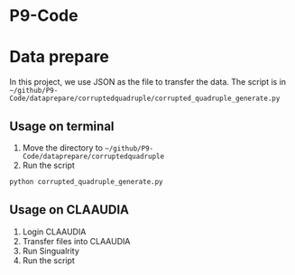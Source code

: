# P9-Code



# Data prepare
In this project, we use JSON as the file to transfer the data. 
The script is in `~/github/P9-Code/dataprepare/corruptedquadruple/corrupted_quadruple_generate.py`

## Usage on terminal
1. Move the directory to `~/github/P9-Code/dataprepare/corruptedquadruple`
2. Run the script
```bash
python corrupted_quadruple_generate.py
```

## Usage on CLAAUDIA
1. Login CLAAUDIA
2. Transfer files into CLAAUDIA
3. Run Singualrity
4. Run the script
